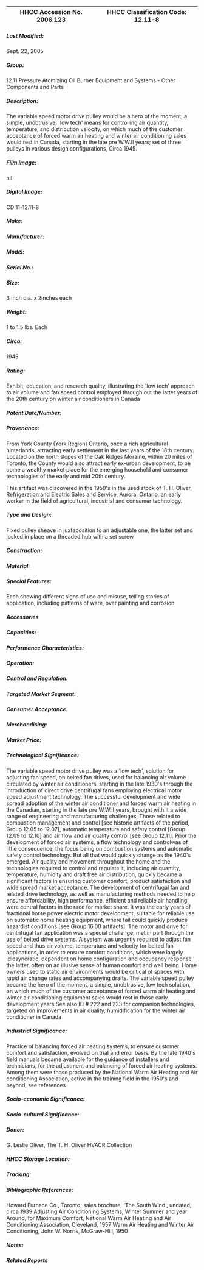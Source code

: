 | **HHCC Accession No. 2006.123** |**HHCC Classification Code:  12.11-8**|
| ----------- | ----------- |

##### Last Modified:
Sept. 22, 2005

##### Group:
12.11 Pressure Atomizing Oil Burner Equipment and Systems - Other Components and Parts

##### Description:
The variable speed motor drive pulley would be a hero of the moment, a simple, unobtrusive, 'low tech' means for controlling air quantity, temperature, and distribution velocity, on which much of the customer acceptance of forced warm air heating and winter air conditioning sales would rest in Canada, starting in the late pre W.W.II years; set of three pulleys in various design configurations, Circa 1945.

##### Film Image:
nil

##### Digital Image:
CD 11-12.11-8

##### Make:


##### Manufacturer:


##### Model:


##### Serial No.:


##### Size:
3 inch dia. x 2inches each

##### Weight:
1 to 1.5 lbs. Each

##### Circa:
1945

##### Rating:
Exhibit, education, and research quality, illustrating the 'low tech' approach to air volume and fan speed control employed through out the latter years of the 20th century on winter air conditioners in Canada

##### Patent Date/Number:


##### Provenance:
From York County (York Region) Ontario, once a rich agricultural hinterlands, attracting early settlement in the last years of the 18th century. Located on the north slopes of the Oak Ridges Moraine, within 20 miles of Toronto, the County would also attract early ex-urban development, to be come a wealthy market place for the emerging household and consumer technologies of the early and mid 20th century. 

This artifact was discovered in the 1950's in the used stock of T. H. Oliver, Refrigeration and Electric Sales and Service, Aurora, Ontario, an early worker in the field of agricultural, industrial and consumer technology.

##### Type and Design:
Fixed pulley sheave in juxtaposition to an adjustable one, the latter set and locked in place on a threaded hub with a set screw

##### Construction:


##### Material:


##### Special Features:
Each showing different signs of use and misuse, telling stories of application, including patterns of ware, over painting and corrosion

##### Accessories


##### Capacities:


##### Performance Characteristics:


##### Operation:


##### Control and Regulation:


##### Targeted Market Segment:


##### Consumer Acceptance:


##### Merchandising:


##### Market Price:


##### Technological Significance:
The variable speed motor drive pulley was a 'low tech', solution for adjusting fan speed, on belted fan drives, used for balancing air volume circulated by winter air conditioners, starting in the late 1930's through the introduction of direct drive centrifugal fans employing electrical motor speed adjustment technology. 
The successful development and wide spread adoption of the winter air conditioner and forced warm air heating in the Canadian, starting in the late pre W.W.II years, brought with it a wide range of engineering and manufacturing challenges, Those related to combustion management and control [see historic artifacts of the period, Group 12.05 to 12.07], automatic temperature and safety control [Group 12.09 to 12.10] and air flow  and air quality control [see Group 12.11]. Prior the development of forced air systems, a flow technology and controlwas of little consequence, the focus being on combustion systems and automatic safety control technology. But all that would quickly change as the 1940's emerged.
Air quality and movement throughout the home and the technologies required to control and regulate it, including air quantity, temperature, humidity and draft free air distribution,  quickly became a significant factors in ensuring customer comfort, product satisfaction and wide spread market acceptance. 
The development of centrifugal fan and related drive technology, as well as manufacturing methods needed to help ensure affordability, high performance, efficient and reliable air handling were  central factors in the race for market share. 
It was the early years of fractional horse power electric motor development, suitable for reliable use on automatic home heating equipment, where fail could quickly produce hazardist conditions [see Group 16.00 artifacts]. The motor and drive for centrifugal fan application was a special challenge, met in part through the use of belted drive systems.
A system was urgently required to adjust fan speed and thus air volume, temperature and velocity for belted fan applications, in order to ensure comfort conditions, which were largely idiosyncratic, dependent on home configuration and occupancy response ' the latter, often on an illusive sense of human comfort and well being. Home owners used to static air environments  would be critical of spaces with rapid air change rates and accompanying drafts.
The variable speed pulley became the hero of the moment, a simple, unobtrusive, low tech solution, on which much of the customer acceptance of forced warm air heating and winter air conditioning equipment sales would rest in those early development years
See also ID # 222 and 223 for companion technologies, targeted on improvements in air quality, humidification for the winter air conditioner in Canada

##### Industrial Significance:
Practice of balancing forced air heating systems, to ensure customer comfort and satisfaction, evolved on trial and error basis. By the late 1940's field manuals became available for the guidance of installers and technicians, for the adjustment and balancing of forced air heating systems. Among them were those produced by the National Warm Air Heating and Air conditioning Association, active in the training field in the 1950's and beyond, see references.

##### Socio-economic Significance:


##### Socio-cultural Significance:


##### Donor:
G. Leslie Oliver, The T. H. Oliver HVACR Collection

##### HHCC Storage Location:


##### Tracking:


##### Bibliographic References:
Howard Furnace Co., Toronto, sales brochure, 'The South Wind', undated, circa 1939
Adjusting Air Conditioning Systems, Winter Summer and year Around, for Maximum Comfort, National Warm Air Heating and Air Conditioning Association, Cleveland, 1957
Warm Air Heating and Winter Air Conditioning, John W. Norris, McGraw-Hill, 1950

##### Notes:


##### Related Reports

